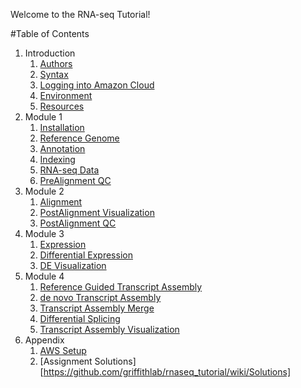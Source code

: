Welcome to the RNA-seq Tutorial!

#Table of Contents
1. Introduction
   1. [Authors](https://github.com/griffithlab/rnaseq_tutorial/wiki/Authors)
   2. [Syntax](https://github.com/griffithlab/rnaseq_tutorial/wiki/Syntax)
   3. [Logging into Amazon Cloud](https://github.com/griffithlab/rnaseq_tutorial/wiki/Logging-into-Amazon-Cloud)
   4. [Environment](https://github.com/griffithlab/rnaseq_tutorial/wiki/Environment)
   5. [Resources](https://github.com/griffithlab/rnaseq_tutorial/wiki/Resources)
2. Module 1
   1. [Installation](https://github.com/griffithlab/rnaseq_tutorial/wiki/Installation)
   2. [Reference Genome](https://github.com/griffithlab/rnaseq_tutorial/wiki/Reference-Genome)
   3. [Annotation](https://github.com/griffithlab/rnaseq_tutorial/wiki/Annotation)
   4. [Indexing](https://github.com/griffithlab/rnaseq_tutorial/wiki/Indexing)
   5. [RNA-seq Data](https://github.com/griffithlab/rnaseq_tutorial/wiki/RNAseq-Data)
   6. [PreAlignment QC](https://github.com/griffithlab/rnaseq_tutorial/wiki/PreAlignment-QC)
3. Module 2
   1. [Alignment](https://github.com/griffithlab/rnaseq_tutorial/wiki/Alignment)
   2. [PostAlignment Visualization](https://github.com/griffithlab/rnaseq_tutorial/wiki/PostAlignment-Visualization)
   3. [PostAlignment QC](https://github.com/griffithlab/rnaseq_tutorial/wiki/PostAlignment-QC)
4. Module 3
   1. [Expression](https://github.com/griffithlab/rnaseq_tutorial/wiki/Expression)
   2. [Differential Expression](https://github.com/griffithlab/rnaseq_tutorial/wiki/Differential-Expression)
   3. [DE Visualization](https://github.com/griffithlab/rnaseq_tutorial/wiki/DE-Visualization)
5. Module 4
   1. [Reference Guided Transcript Assembly](https://github.com/griffithlab/rnaseq_tutorial/wiki/Reference-Guided-Transcript-Assembly)
   2. [de novo Transcript Assembly](https://github.com/griffithlab/rnaseq_tutorial/wiki/de-novo-Transcript-Assembly)
   3. [Transcript Assembly Merge](https://github.com/griffithlab/rnaseq_tutorial/wiki/Transcript-Assembly-Merge)
   4. [Differential Splicing](https://github.com/griffithlab/rnaseq_tutorial/wiki/Differential-Splicing)
   5. [Transcript Assembly Visualization](https://github.com/griffithlab/rnaseq_tutorial/wiki/Transcript-Assembly-Visualization)
6. Appendix
   1. [AWS Setup](https://github.com/griffithlab/rnaseq_tutorial/wiki/AWS-Setup)
   2. [Assignment Solutions][https://github.com/griffithlab/rnaseq_tutorial/wiki/Solutions]